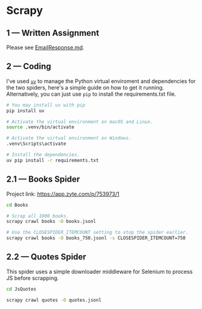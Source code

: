 # Scrapy

## 1 — Written Assignment

Please see [EmailResponse.md](EmailResponse.md).

## 2 — Coding

I've used [`uv`](https://pypi.org/project/uv/) to manage the Python virtual enviroment and dependencies for the two spiders, here's a simple guide on how to get it running. Alternatively, you can just use `pip` to install the requirements.txt file.

```bash
# You may install uv with pip
pip install uv

# Activate the virtual environment on macOS and Linux.
source .venv/bin/activate

# Activate the virtual environment on Windows.
.venv\Scripts\activate

# Install the dependencies.
uv pip install -r requirements.txt
```

## 2.1 — Books Spider

Project link: https://app.zyte.com/p/753973/1

```bash
cd Books

# Scrap all 1000 books.
scrapy crawl books -O books.jsonl

# Use the CLOSESPIDER_ITEMCOUNT setting to stop the spider earlier.
scrapy crawl books -O books_750.jsonl -s CLOSESPIDER_ITEMCOUNT=750
```

## 2.2 — Quotes Spider

This spider uses a simple downloader middleware for Selenium to process JS before scrapping.

```bash
cd JsQuotes

scrapy crawl quotes -O quotes.jsonl
```
